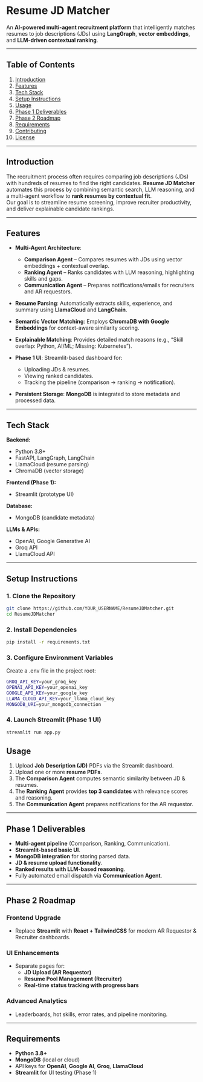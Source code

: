 # **Resume JD Matcher**

An **AI-powered multi-agent recruitment platform** that intelligently matches resumes to job descriptions (JDs) using **LangGraph**, **vector embeddings**, and **LLM-driven contextual ranking**.

---

## **Table of Contents**
1. [Introduction](#introduction)
2. [Features](#features)
3. [Tech Stack](#tech-stack)
4. [Setup Instructions](#setup-instructions)
5. [Usage](#usage)
6. [Phase 1 Deliverables](#phase-1-deliverables)
7. [Phase 2 Roadmap](#phase-2-roadmap)
8. [Requirements](#requirements)
9. [Contributing](#contributing)
10. [License](#license)

---

## **Introduction**

The recruitment process often requires comparing job descriptions (JDs) with hundreds of resumes to find the right candidates. **Resume JD Matcher** automates this process by combining semantic search, LLM reasoning, and a multi-agent workflow to **rank resumes by contextual fit**.  
Our goal is to streamline resume screening, improve recruiter productivity, and deliver explainable candidate rankings.

---

## **Features**

- **Multi-Agent Architecture**:
  - **Comparison Agent** – Compares resumes with JDs using vector embeddings + contextual overlap.
  - **Ranking Agent** – Ranks candidates with LLM reasoning, highlighting skills and gaps.
  - **Communication Agent** – Prepares notifications/emails for recruiters and AR requestors.

- **Resume Parsing**: Automatically extracts skills, experience, and summary using **LlamaCloud** and **LangChain**.

- **Semantic Vector Matching**: Employs **ChromaDB with Google Embeddings** for context-aware similarity scoring.

- **Explainable Matching**: Provides detailed match reasons (e.g., “Skill overlap: Python, AI/ML; Missing: Kubernetes”).

- **Phase 1 UI**: Streamlit-based dashboard for:
  - Uploading JDs & resumes.
  - Viewing ranked candidates.
  - Tracking the pipeline (comparison → ranking → notification).

- **Persistent Storage**: **MongoDB** is integrated to store metadata and processed data.

---

## **Tech Stack**

**Backend:**
- Python 3.8+
- FastAPI, LangGraph, LangChain
- LlamaCloud (resume parsing)
- ChromaDB (vector storage)

**Frontend (Phase 1):**
- Streamlit (prototype UI)

**Database:**
- MongoDB (candidate metadata)

**LLMs & APIs:**
- OpenAI, Google Generative AI
- Groq API
- LlamaCloud API

---

## **Setup Instructions**

### 1. Clone the Repository
```bash
git clone https://github.com/YOUR_USERNAME/ResumeJDMatcher.git
cd ResumeJDMatcher
```

### 2. Install Dependencies
```bash
pip install -r requirements.txt
```

### 3. Configure Environment Variables
Create a .env file in the project root:
```bash
GROQ_API_KEY=your_groq_key
OPENAI_API_KEY=your_openai_key
GOOGLE_API_KEY=your_google_key
LLAMA_CLOUD_API_KEY=your_llama_cloud_key
MONGODB_URI=your_mongodb_connection
```

### 4. Launch Streamlit (Phase 1 UI)
```bash
streamlit run app.py
```

## **Usage**
1. Upload **Job Description (JD)** PDFs via the Streamlit dashboard.  
2. Upload one or more **resume PDFs**.  
3. The **Comparison Agent** computes semantic similarity between JD & resumes.  
4. The **Ranking Agent** provides **top 3 candidates** with relevance scores and reasoning.  
5. The **Communication Agent** prepares notifications for the AR requestor.

---

## **Phase 1 Deliverables**
- **Multi-agent pipeline** (Comparison, Ranking, Communication).  
- **Streamlit-based basic UI**.  
- **MongoDB integration** for storing parsed data.  
- **JD & resume upload functionality**.  
- **Ranked results with LLM-based reasoning**.
- Fully automated email dispatch via **Communication Agent**.

---

## **Phase 2 Roadmap**
### **Frontend Upgrade**  
- Replace **Streamlit** with **React + TailwindCSS** for modern AR Requestor & Recruiter dashboards.  

### **UI Enhancements**  
- Separate pages for:  
  - **JD Upload (AR Requestor)**  
  - **Resume Pool Management (Recruiter)**  
  - **Real-time status tracking with progress bars**  

### **Advanced Analytics**  
- Leaderboards, hot skills, error rates, and pipeline monitoring.  


---

## **Requirements**
- **Python 3.8+**  
- **MongoDB** (local or cloud)  
- API keys for **OpenAI**, **Google AI**, **Groq**, **LlamaCloud**  
- **Streamlit** for UI testing (Phase 1)

